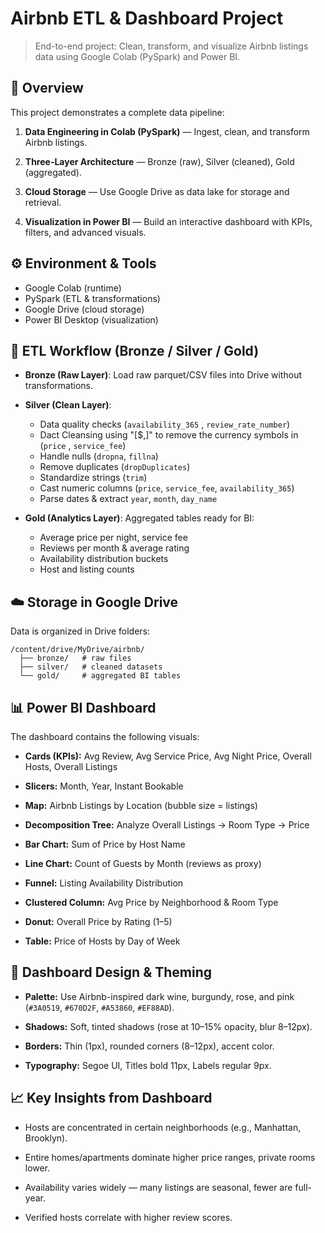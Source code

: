 # Airbnb ETL & Dashboard Project

> End-to-end project: Clean, transform, and visualize Airbnb listings data using Google Colab (PySpark) and Power BI.

## 📌 Overview

This project demonstrates a complete data pipeline:

1. **Data Engineering in Colab (PySpark)** — Ingest, clean, and transform Airbnb listings.

2. **Three-Layer Architecture** — Bronze (raw), Silver (cleaned), Gold (aggregated).

3. **Cloud Storage** — Use Google Drive as data lake for storage and retrieval.

4. **Visualization in Power BI** — Build an interactive dashboard with KPIs, filters, and advanced visuals.

## ⚙️ Environment & Tools

- Google Colab (runtime)
- PySpark (ETL & transformations)
- Google Drive (cloud storage)
- Power BI Desktop (visualization)

## 🔁 ETL Workflow (Bronze / Silver / Gold)

- **Bronze (Raw Layer)**: Load raw parquet/CSV files into Drive without transformations.

- **Silver (Clean Layer)**:
  - Data quality checks (`availability_365` , `review_rate_number`)
  - Dact Cleansing using  "[$,]" to remove the currency symbols in (`price` , `service_fee`)
  - Handle nulls (`dropna`, `fillna`)
  - Remove duplicates (`dropDuplicates`)
  - Standardize strings (`trim`)
  - Cast numeric columns (`price`, `service_fee`, `availability_365`)
  - Parse dates & extract `year`, `month`, `day_name`

- **Gold (Analytics Layer)**: Aggregated tables ready for BI:

  - Average price per night, service fee
  - Reviews per month & average rating
  - Availability distribution buckets
  - Host and listing counts

## ☁️ Storage in Google Drive

Data is organized in Drive folders:

```
/content/drive/MyDrive/airbnb/
  ├── bronze/   # raw files
  ├── silver/   # cleaned datasets
  └── gold/     # aggregated BI tables
```

## 📊 Power BI Dashboard

The dashboard contains the following visuals:

- **Cards (KPIs):** Avg Review, Avg Service Price, Avg Night Price, Overall Hosts, Overall Listings

- **Slicers:** Month, Year, Instant Bookable

- **Map:** Airbnb Listings by Location (bubble size = listings)

- **Decomposition Tree:** Analyze Overall Listings → Room Type → Price

- **Bar Chart:** Sum of Price by Host Name

- **Line Chart:** Count of Guests by Month (reviews as proxy)

- **Funnel:** Listing Availability Distribution

- **Clustered Column:** Avg Price by Neighborhood & Room Type

- **Donut:** Overall Price by Rating (1–5)

- **Table:** Price of Hosts by Day of Week

## 🎨 Dashboard Design & Theming

- **Palette:** Use Airbnb-inspired dark wine, burgundy, rose, and pink (`#3A0519`, `#670D2F`, `#A53860`, `#EF88AD`).

- **Shadows:** Soft, tinted shadows (rose at 10–15% opacity, blur 8–12px).

- **Borders:** Thin (1px), rounded corners (8–12px), accent color.

- **Typography:** Segoe UI, Titles bold 11px, Labels regular 9px.

## 📈 Key Insights from Dashboard

- Hosts are concentrated in certain neighborhoods (e.g., Manhattan, Brooklyn).

- Entire homes/apartments dominate higher price ranges, private rooms lower.

- Availability varies widely — many listings are seasonal, fewer are full-year.

- Verified hosts correlate with higher review scores.


